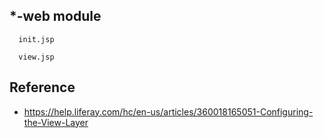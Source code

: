 ## *-web module

      init.jsp

      view.jsp

## Reference

- https://help.liferay.com/hc/en-us/articles/360018165051-Configuring-the-View-Layer
